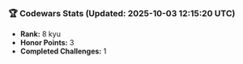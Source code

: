 ### 🏆 Codewars Stats (Updated: 2025-10-03 12:15:20 UTC)

- **Rank:** 8 kyu
- **Honor Points:** 3
- **Completed Challenges:** 1
